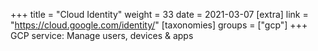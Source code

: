 +++
title = "Cloud Identity"
weight = 33
date = 2021-03-07
[extra]
link = "https://cloud.google.com/identity/"
[taxonomies]
groups = ["gcp"]
+++
GCP service: Manage users, devices & apps

